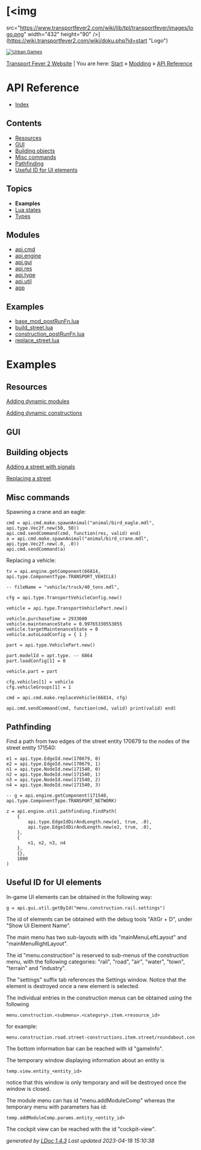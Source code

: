<div id="container">

<div id="product">

<div id="dokuwiki__header">

<div class="headings group">

# [<img
src="https://www.transportfever2.com/wiki/lib/tpl/transportfever/images/logo.png"
width="432" height="90" />](https://wiki.transportfever2.com/wiki/doku.php?id=start "Logo")

</div>

<div class="tools group">

<div id="dokuwiki__sitetools">

<div style="font-size: .875em; margin-top:10px;">

[![Urban
Games](https://www.transportfever2.com/wiki/lib/tpl/transportfever/images/logo_urban_games_wiki_100.png)](https://urbangames.com)

</div>

</div>

</div>

<div class="breadcrumbs">

<div class="youarehere">

[Transport Fever 2 Website](https://transportfever2.com/) \|
<span class="bchead">You are here:
</span><span class="home"><a href="https://wiki.transportfever2.com/wiki/doku.php?id=start"
class="wikilink1" title="start">Start</a></span> »
<a href="https://wiki.transportfever2.com/wiki/doku.php?id=modding"
class="wikilink1" title="modding">Modding</a> »
<span class="curid"><a href="https://wiki.transportfever2.com/wiki/doku.php?id=modding:api"
class="wikilink1" title="modding:api">API Reference</a></span>

</div>

</div>

</div>

<div id="product_logo">

</div>

<div id="product_name">

</div>

<div id="product_description">

</div>

</div>

<div id="main">

<div id="navigation">

  

# API Reference

- [Index](../index.html)

## Contents

- [Resources](examples.md.html#Resources)
- [GUI](examples.md.html#GUI)
- [Building objects](examples.md.html#Building_objects)
- [Misc commands](examples.md.html#Misc_commands)
- [Pathfinding](examples.md.html#Pathfinding)
- [Useful ID for UI
  elements](examples.md.html#Useful_ID_for_UI_elements)

## Topics

- **Examples**
- [Lua states](states.md.html)
- [Types](types.md.html)

## Modules

- [api.cmd](../modules/api.cmd.html)
- [api.engine](../modules/api.engine.html)
- [api.gui](../modules/api.gui.html)
- [api.res](../modules/api.res.html)
- [api.type](../modules/api.type.html)
- [api.util](../modules/api.util.html)
- [app](../modules/app.html)

## Examples

- [base_mod_postRunFn.lua](../examples/base_mod_postRunFn.lua.html)
- [build_street.lua](../examples/build_street.lua.html)
- [construction_postRunFn.lua](../examples/construction_postRunFn.lua.html)
- [replace_street.lua](../examples/replace_street.lua.html)

</div>

<div id="content">

# Examples

<span id="Resources"></span>

## Resources

[Adding dynamic modules](../examples/base_mod_postRunFn.lua.html#)

[Adding dynamic
constructions](../examples/construction_postRunFn.lua.html#)

<span id="GUI"></span>

## GUI

<span id="Building_objects"></span>

## Building objects

[Adding a street with signals](../examples/build_street.lua.html#)

[Replacing a street](../examples/replace_street.lua.html#)

<span id="Misc_commands"></span>

## Misc commands

Spawning a crane and an eagle:


    cmd = api.cmd.make.spawnAnimal("animal/bird_eagle.mdl", api.type.Vec2f.new(50, 50))
    api.cmd.sendCommand(cmd, function(res, valid) end)
    a = api.cmd.make.spawnAnimal("animal/bird_crane.mdl", api.type.Vec2f.new(.0, .0))
    api.cmd.sendCommand(a)

Replacing a vehicle:


    tv = api.engine.getComponent(66814, api.type.ComponentType.TRANSPORT_VEHICLE)

    -- fileName = "vehicle/truck/40_tons.mdl",

    cfg = api.type.TransportVehicleConfig.new()

    vehicle = api.type.TransportVehiclePart.new()

    vehicle.purchaseTime = 2933600
    vehicle.maintenanceState = 0.99765330553055
    vehicle.targetMaintenanceState = 0
    vehicle.autoLoadConfig = { 1 }

    part = api.type.VehiclePart.new()

    part.modelId = apt.type. -- 6864
    part.loadConfig[1] = 0

    vehicle.part = part

    cfg.vehicles[1] = vehicle
    cfg.vehicleGroups[1] = 1

    cmd = api.cmd.make.replaceVehicle(66814, cfg)

    api.cmd.sendCommand(cmd, function(cmd, valid) print(valid) end)

<span id="Pathfinding"></span>

## Pathfinding

Find a path from two edges of the street entity 170679 to the nodes of
the street entity 171540:


    e1 = api.type.EdgeId.new(170679, 0)
    e2 = api.type.EdgeId.new(170679, 1)
    n1 = api.type.NodeId.new(171540, 0)
    n2 = api.type.NodeId.new(171540, 1)
    n3 = api.type.NodeId.new(171540, 2)
    n4 = api.type.NodeId.new(171540, 3)

    -- g = api.engine.getComponent(171540, api.type.ComponentType.TRANSPORT_NETWORK)

    z = api.engine.util.pathfinding.findPath(
        {
            api.type.EdgeIdDirAndLength.new(e1, true, .0),
            api.type.EdgeIdDirAndLength.new(e2, true, .0),
        },
        {
            n1, n2, n3, n4
        },
        {},
        1000
    )

<span id="Useful_ID_for_UI_elements"></span>

## Useful ID for UI elements

In-game UI elements can be obtained in the following way:


    g = api.gui.util.getById("menu.construction.rail.settings")

The id of elements can be obtained with the debug tools "AltGr + D",
under "Show UI Element Name".

The main menu has two sub-layouts with ids "mainMenuLeftLayout" and
"mainMenuRightLayout".

The id "menu.construction" is reserved to sub-menus of the construction
menu, with the following categories: "rail", "road", "air", "water",
"town", "terrain" and "industry".

The "settings" suffix tab references the Settings window. Notice that
the element is destroyed once a new element is selected.

The individual entries in the construction menus can be obtained using
the following


    menu.construction.<submenu>.<category>.item.<resource_id>

for example:


    menu.construction.road.street-constructions.item.street/roundabout.con

The bottom information bar can be reached with id "gameInfo".

The temporary window displaying information about an entity is


    temp.view.entity_<entity_id>

notice that this window is only temporary and will be destroyed once the
window is closed.

The module menu can has id "menu.addModuleComp" whereas the temporary
menu with parameters has id:


    temp.addModuleComp.params.entity_<entity_id>

The cockpit view can be reached with the id "cockpit-view".

</div>

</div>

<div id="about">

*generated by [LDoc 1.4.3](http://github.com/stevedonovan/LDoc)* *Last
updated 2023-04-18 15:10:38*

</div>

</div>
